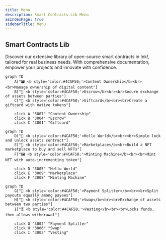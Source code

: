 ```yaml
---
title: Menu
description: Smart Contracts Lib Menu
asIndexPage: true
sidebarTitle: Menu
---
```


## Smart Contracts Lib

Discover our extensive library of open-source smart contracts in Ink!, tailored for real business needs. With comprehensive documentation, empower your projects and innovate with confidence.

```mermaid
graph TD
    A["🗃️ <b style='color:#4CAF50;'>Content Ownership</b><br><br>Manage ownership of digital content"]
    B["🤝 <b style='color:#4CAF50;'>Escrow</b><br><br>Secure exchange of assets between parties"]
    C["🎁 <b style='color:#4CAF50;'>Giftcard</b><br><br>Create a giftcard with native tokens"]

    click A "3007" "Content Ownership"
    click B "3004" "Escrow"
    click C "3001" "Giftcard"
```

```mermaid
graph TD
    D["👋 <b style='color:#4CAF50;'>Hello World</b><br><br>Simple lock and unlock assets contract"]
    E["🛒 <b style='color:#4CAF50;'>Marketplace</b><br>Build a NFT marketplace to buy and sell NFTs"]
    F["🖼️ <b style='color:#4CAF50;'>Minting Machine</b><br><br>Mint NFT with auto-incrementing token"]
    
    click D "3005" "Hello World"
    click E "3009" "Marketplace"
    click F "3008" "Minting Machine"
```

```mermaid
graph TD
    G["💸 <b style='color:#4CAF50;'>Payment Splitter</b><br><br>Split payouts equally among payees"]
    H["🔄 <b style='color:#4CAF50;'>Swap</b><br><br>Exchange of assets between two parties"]
    I["⏳ <b style='color:#4CAF50;'>Vesting</b><br><br>Locks funds, then allows withdrawal"]

    click G "3002" "Payment Splitter"
    click H "3006" "Swap"
    click I "3003" "Vesting"
```
